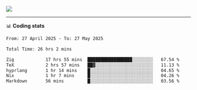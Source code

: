 <picture>
  <source
  srcset="https://github-readme-stats.vercel.app/api?username=sant0s12&show_icons=true&theme=dark"
  media="(prefers-color-scheme: dark)"
  />
  <source
  srcset="https://github-readme-stats.vercel.app/api?username=sant0s12&show_icons=true"
  media="(prefers-color-scheme: light)"
  />
  <img src="https://github-readme-stats.vercel.app/api?username=sant0s12&show_icons=true" />
</picture>

---

📊 **Coding stats**

<!--START_SECTION:waka-->

```txt
From: 27 April 2025 - To: 27 May 2025

Total Time: 26 hrs 2 mins

Zig            17 hrs 55 mins  █████████████████░░░░░░░░   67.54 %
TeX            2 hrs 57 mins   ██▓░░░░░░░░░░░░░░░░░░░░░░   11.13 %
hyprlang       1 hr 14 mins    █░░░░░░░░░░░░░░░░░░░░░░░░   04.65 %
Nix            1 hr 7 mins     █░░░░░░░░░░░░░░░░░░░░░░░░   04.26 %
Markdown       56 mins         █░░░░░░░░░░░░░░░░░░░░░░░░   03.56 %
```

<!--END_SECTION:waka-->
